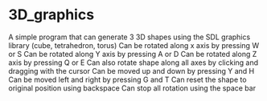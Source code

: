 # 3D_graphics
A simple program that can generate 3 3D shapes using the SDL graphics library (cube, tetrahedron, torus)
Can be rotated along x axis by pressing W or S
Can be rotated along Y axis by pressing A or D
Can be rotated along Z axis by pressing Q or E
Can also rotate shape along all axes by clicking and dragging with the cursor
Can be moved up and down by pressing Y and H
Can be moved left and right by pressing G and T
Can reset the shape to original position using backspace
Can stop all rotation using the space bar
